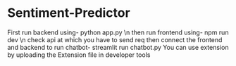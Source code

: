 # Sentiment-Predictor
First run backend using- python app.py \n
then run frontend using- npm run dev \n
check api at which you have to send req then connect the frontend and backend
to run chatbot- streamlit run chatbot.py
You can use extension by uploading the Extension file in developer tools

